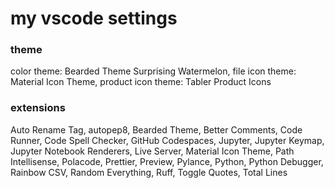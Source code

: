 # my vscode settings

### theme
color theme: Bearded Theme Surprising Watermelon, 
file icon theme: Material Icon Theme, 
product icon theme: Tabler Product Icons

### extensions
Auto Rename Tag,
autopep8,
Bearded Theme,
Better Comments,
Code Runner,
Code Spell Checker,
GitHub Codespaces,
Jupyter, Jupyter Keymap, Jupyter Notebook Renderers,
Live Server,
Material Icon Theme,
Path Intellisense,
Polacode,
Prettier,
Preview,
Pylance,
Python,
Python Debugger,
Rainbow CSV,
Random Everything,
Ruff,
Toggle Quotes,
Total Lines
